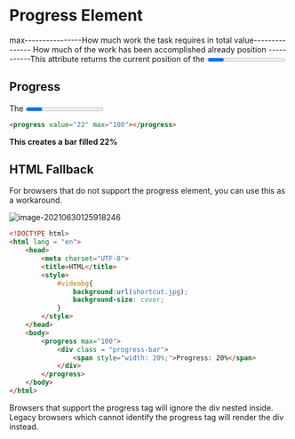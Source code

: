 #  Progress Element

max----------------How much work the task requires in total
value--------------- How much of the work has been accomplished already
position -----------This attribute returns the current position of the <progress> element
labels ----------This attribute returns a list of <progress> element labels (if any)

## Progress

The <progress> element is new in HTML5 and is used to represent the progress of a task

```html
<progress value="22" max="100"></progress>
```

**This creates a bar filled 22%**

## HTML Fallback

For browsers that do not support the progress element, you can use this as a workaround.

![image-20210630125918246](/home/aidyn/snap/typora/39/.config/Typora/typora-user-images/image-20210630125918246.png)

```html
<!DOCTYPE html>
<html lang = "en">
    <head>
        <meta charset="UTF-8">
        <title>HTML</title>
        <style>
            #videobg{
                background:url(shortcut.jpg);
                background-size: cover;
            }
        </style>
    </head>
    <body>
        <progress max="100">
            <div class = "progress-bar">
                <span style="width: 20%;">Progress: 20%</span>
            </div>
        </progress>
    </body>
</html>
```

Browsers that support the progress tag will ignore the div nested inside. Legacy browsers which cannot identify the
progress tag will render the div instead.